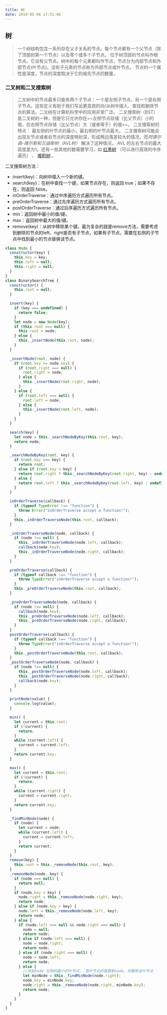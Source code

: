 ```yaml
---
title: 树
date: 2019-05-06 17:51:06
---
```


## 树

> 一个树结构包含一系列存在父子关系的节点。每个节点都有一个父节点（除了顶部的第一个节点）以及零个或多个子节点。
> 位于树顶部的节点叫作根节点。它没有父节点。树中的每个元素都叫作节点，节点分为内部节点和外部节点(叶节点)。没有子元素的节点称为外部节点或叶节点。
> 节点的一个属性是深度，节点的深度取决于它的祖先节点的数量。

### 二叉树和二叉搜索树

> 二叉树中的节点最多只能有两个子节点：一个是左侧子节点，另一个是右侧子节点。这些定义有助于我们写出更高效的向/从树中插入、查找和删除节点的算法。二叉树在计算机科学中的应用非常广泛。
> 二叉搜索树（BST）是二叉树的一种，但是它只允许你在==左侧节点存储（比父节点）小的值，在右侧节点存储（比父节点）大（或者等于）的值==。 二叉搜索树的特点： 最左侧的叶节点的最小，最右侧的叶节点最大。
> 二叉搜索树可能会出现左节点或者右节点的深度特别深，形成两边落差较大的情况，而*阿德尔森-维尔斯和兰迪斯树（AVL树）* 解决了这种情况， AVL 的左右节点的最大高度差为1。还有一些其他的数需要学习，如 [红黑树](http://goo.gl/OxED8K) （可以进行高效的中序遍历） 、 [堆积树](http://goo.gl/SFlhW6) 。 
 

二叉搜索树方法：

- insert(key)：向树中插入一个新的键。
- search(key)：在树中查找一个键，如果节点存在，则返回 true；如果不存在，则返回 false。
- inOrderTraverse：通过中序遍历方式遍历所有节点。
- preOrderTraverse：通过先序遍历方式遍历所有节点。
- postOrderTraverse：通过后序遍历方式遍历所有节点。
- min：返回树中最小的值/键。
- max：返回树中最大的值/键。
- remove(key)：从树中移除某个键。最为复杂的就是remove方法，需要考虑到删除的节点的left、right是否有子节点，如果有子节点，需要在右侧的子节点中找到最小的节点替换该节点。

```js
class Node {
  constructor(key) {
    this.key = key;
    this.left = null;
    this.right = null;
  }
}
class BinarySearchTree {
  constructor() {
    this.root = null;
  }

  insert(key) {
    if (key === undefined) {
      return false;
    }
    let node = new Node(key);
    if (this.root === null) {
      this.root = node;
    } else {
      this._insertNode(this.root, node);
    }
  }

  _insertNode(root, node) {
    if (root.key <= node.key) {
      if (root.right === null) {
        root.right = node;
      } else {
        this._insertNode(root.right, node);
      }
    } else {
      if (root.left === null) {
        root.left = node;
      } else {
        this._insertNode(root.left, node);
      }
    }
  }

  search(key) {
    let node = this._searchNodeByKey(this.root, key);
    return node;
  }

  _searchNodeByKey(root, key) {
    if (root.key === key) {
      return root;
    } else if (root.key < key) {
      return root.right ? this._searchNodeByKey(root.right, key) : undefined;
    } else {
      return root.left ? this._searchNodeByKey(root.left, key) : undefined;
    }
  }

  inOrderTraverse(callback) {
    if (typeof TypeError !== "function") {
      throw Error("inOrderTraverse accept a function!");
    }
    this._inOrderTraverseNode(this.root, callback);
  }

  _inOrderTraverseNode(node, callback) {
    if (node !== null) {
      this._inOrderTraverseNode(node.left, callback);
      callback(node.key);
      this._inOrderTraverseNode(node.right, callback);
    }
  }

  preOrderTraverse(callback) {
    if (typeof callback !== "function") {
      throw TypeError("inOrderTraverse accept a function!");
    }
    this._preOrderTraverseNode(this.root, callback);
  }

  _preOrderTraverseNode(node, callback) {
    if (node !== null) {
      callback(node.key);
      this._preOrderTraverseNode(node.left, callback);
      this._preOrderTraverseNode(node.right, callback);
    }
  }
  postOrderTraverse(callback) {
    if (typeof callback !== "function") {
      throw TypeError("inOrderTraverse accept a function!");
    }
    this._postOrderTraverseNode(this.root, callback);
  }
  _postOrderTraverseNode(node, callback) {
    if (node !== null) {
      this._postOrderTraverseNode(node.left, callback);
      this._postOrderTraverseNode(node.right, callback);
      callback(node.key);
    }
  }

  printNode(value) {
    console.log(value);
  }

  min() {
    let current = this.root;
    if (!current) {
      return;
    }
    while (current.left) {
      current = current.left;
    }
    return current.key;
  }

  max() {
    let current = this.root;
    if (!current) {
      return;
    }
    while (current.right) {
      current = current.right;
    }
    return current.key;
  }

  _findMinNode(node) {
    if (node) {
      let current = node;
      while (current.left) {
        current = current.left;
      }
      return current;
    }
  }
  remove(key) {
    this.root = this._removeNode(this.root, key);
  }
  _removeNode(node, key) {
    if (node === null) {
      return null;
    }
    if (node.key < key) {
      node.right = this._removeNode(node.right, key);
      return node;
    } else if (node.key > key) {
      node.left = this._removeNode(node.left, key);
      return node;
    } else {
      if (node.left === null && node.right === null) {
        node = null;
        return node;
      } else if (node.left === null) {
        node = node.right;
        return node;
      } else if (node.right === null) {
        node = node.left;
        return node;
      } else {
        //找到node 右侧的最小的叶节点， 用叶节点的值更新node，并删除该叶节点
        let minNode = this._findMinNode(node.right);
        node.key = minNode.key;
        node.right = this._removeNode(node.right, minNode.key);
        return node;
      }
    }
  }
}
```
